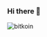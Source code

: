 ### Hi there 👋

<!--
**Vikaaaa94/Vikaaaa94** is a ✨ _special_ ✨ repository because its `README.md` (this file) appears on your GitHub profile.

Here are some ideas to get you started:

- 🔭 I’m currently working on ...
- 🌱 I’m currently learning ...
- 👯 I’m looking to collaborate on ...
- 🤔 I’m looking for help with ...
- 💬 Ask me about ...
- 📫 How to reach me: ...
- 😄 Pronouns: ...
- ⚡ Fun fact: ...
-->
![bitkoin](https://user-images.githubusercontent.com/104851389/204079333-35ad5ece-f192-42f5-af23-77fba10f34d4.jpeg)
